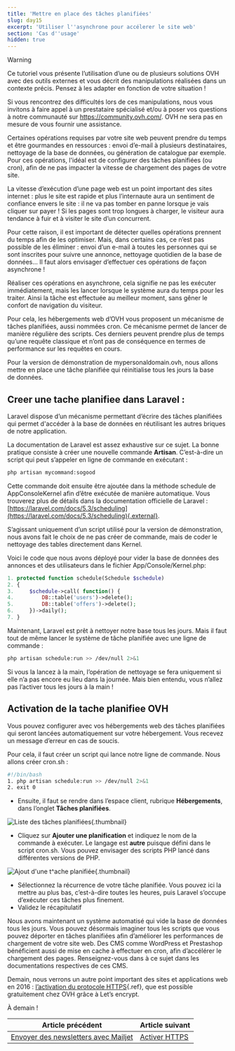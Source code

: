 ```yaml
---
title: 'Mettre en place des tâches planifiées'
slug: day15
excerpt: 'Utiliser l''asynchrone pour accélerer le site web'
section: 'Cas d''usage'
hidden: true
---
```


> [!warning]
>
> Ce tutoriel vous présente l’utilisation d’une ou de plusieurs solutions OVH avec des outils externes et vous décrit des manipulations réalisées dans un contexte précis. Pensez à les adapter en fonction de votre situation !
>
> Si vous rencontrez des difficultés lors de ces manipulations, nous vous invitons à faire appel à un prestataire spécialisé et/ou à poser vos questions à notre communauté sur <https://community.ovh.com/>. OVH ne sera pas en mesure de vous fournir une assistance.
>

Certaines opérations requises par votre site web peuvent prendre du temps et être gourmandes en ressources : envoi d’e-mail à plusieurs destinataires, nettoyage de la base de données, ou génération de catalogue par exemple. Pour ces opérations, l'idéal est de configurer des tâches planifiées (ou cron), afin de ne pas impacter la vitesse de chargement des pages de votre site.

La vitesse d’exécution d’une page web est un point important des sites internet : plus le site est rapide et plus l’internaute aura un sentiment de confiance envers le site : il ne va pas tomber en panne lorsque je vais cliquer sur payer ! Si les pages sont trop longues à charger, le visiteur aura tendance à fuir et à visiter le site d’un concurrent.

Pour cette raison, il est important de détecter quelles opérations prennent du temps afin de les optimiser. Mais, dans certains cas, ce n’est pas possible de les éliminer : envoi d’un e-mail à toutes les personnes qui se sont inscrites pour suivre une annonce, nettoyage quotidien de la base de données… Il faut alors envisager d’effectuer ces opérations de façon asynchrone !

Réaliser ces opérations en asynchrone, cela signifie ne pas les exécuter immédiatement, mais les lancer lorsque le système aura du temps pour les traiter. Ainsi la tâche est effectuée au meilleur moment, sans gêner le confort de navigation du visiteur.

Pour cela, les hébergements web d’OVH vous proposent un mécanisme de tâches planifiées, aussi nommées cron. Ce mécanisme permet de lancer de manière régulière des scripts. Ces derniers peuvent prendre plus de temps qu’une requête classique et n’ont pas de conséquence en termes de performance sur les requêtes en cours.

Pour la version de démonstration de mypersonaldomain.ovh, nous allons mettre en place une tâche planifiée qui réinitialise tous les jours la base de données.


## Creer une tache planifiee dans Laravel &#58;
Laravel dispose d’un mécanisme permettant d’écrire des tâches planifiées qui permet d'accéder à la base de données en réutilisant les autres briques de notre application.

La documentation de Laravel est assez exhaustive sur ce sujet. La bonne pratique consiste à créer une nouvelle commande **Artisan**. C’est-à-dire un script qui peut s’appeler en ligne de commande en exécutant :


```bash
php artisan mycommand:sogood
```

Cette commande doit ensuite être ajoutée dans la méthode schedule de AppConsoleKernel afin d’être exécutée de manière automatique. Vous trouverez plus de détails dans la documentation officielle de Laravel : [https://laravel.com/docs/5.3/scheduling](https://laravel.com/docs/5.3/scheduling){.external}.

S’agissant uniquement d’un script utilisé pour la version de démonstration, nous avons fait le choix de ne pas créer de commande, mais de coder le nettoyage des tables directement dans Kernel.

Voici le code que nous avons déployé pour vider la base de données des annonces et des utilisateurs dans le fichier App/Console/Kernel.php:


```php
1. protected function schedule(Schedule $schedule)
2. {
3.     $schedule->call( function() {
4.         DB::table('users')->delete();
5.         DB::table('offers')->delete();
6.     })->daily();
7. }
```

Maintenant, Laravel est prêt à nettoyer notre base tous les jours. Mais il faut tout de même lancer le système de tâche planifiée avec une ligne de commande :


```bash
php artisan schedule:run >> /dev/null 2>&1
```

Si vous la lancez à la main, l’opération de nettoyage se fera uniquement si elle n’a pas encore eu lieu dans la journée. Mais bien entendu, vous n’allez pas l’activer tous les jours à la main !


## Activation de la tache planifiee OVH
Vous pouvez configurer avec vos hébergements web des tâches planifiées qui seront lancées automatiquement sur votre hébergement. Vous recevez un message d’erreur en cas de soucis.

Pour cela, il faut créer un script qui lance notre ligne de commande. Nous allons créer cron.sh :


```bash
#!/bin/bash
1. php artisan schedule:run >> /dev/null 2>&1
2. exit 0
```

- Ensuite, il faut se rendre dans l’espace client, rubrique **Hébergements**, dans l’onglet **Tâches planifiées**.


![Liste des tâches planifiées](images/cron_list.png){.thumbnail}

- Cliquez sur **Ajouter une planification** et indiquez le nom de la commande à exécuter. Le langage est **autre** puisque défini dans le script cron.sh. Vous pouvez envisager des scripts PHP lancé dans différentes versions de PHP.


![Ajout d'une t^ache planifiée](images/cron_add.png){.thumbnail}

- Sélectionnez la récurrence de votre tâche planifiée. Vous pouvez ici la mettre au plus bas, c’est-à-dire toutes les heures, puis Laravel s’occupe d’exécuter ces tâches plus finement.
- Validez le récapitulatif

Nous avons maintenant un système automatisé qui vide la base de données tous les jours. Vous pouvez désormais imaginer tous les scripts que vous pouvez déporter en tâches planifiées afin d’améliorer les performances de chargement de votre site web. Des CMS comme WordPress et Prestashop bénéficient aussi de mise en cache à effectuer en cron, afin d’accélérer le chargement des pages. Renseignez-vous dans à ce sujet dans les documentations respectives de ces CMS.

Demain, nous verrons un autre point important des sites et applications web en 2016 : [l’activation du protocole HTTPS](../day16/guide.fr-fr.md){.ref}, que est possible gratuitement chez OVH grâce à Let’s encrypt.

À demain !

| Article précédent | Article suivant |
|---|---|
| [Envoyer des newsletters avec Mailjet](https://docs.ovh.com/fr/hosting/24-days/day14/) | [Activer HTTPS](https://docs.ovh.com/fr/hosting/24-days/day16/) |